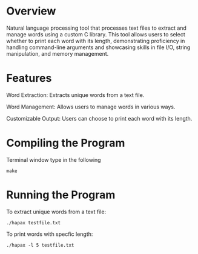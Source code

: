 # Overview
Natural language processing tool that processes text files to extract and manage words using a custom C library. 
This tool allows users to select whether to print each word with its length, 
demonstrating proficiency in handling command-line arguments and showcasing skills in file I/O, string manipulation, and memory management.

# Features
Word Extraction: Extracts unique words from a text file.

Word Management: Allows users to manage words in various ways.

Customizable Output: Users can choose to print each word with its length.

# Compiling the Program

Terminal window type in the following
```
make
``` 
# Running the Program

To extract unique words from a text file:
```
./hapax testfile.txt
```
To print words with specfic length:

```
./hapax -l 5 testfile.txt
```
